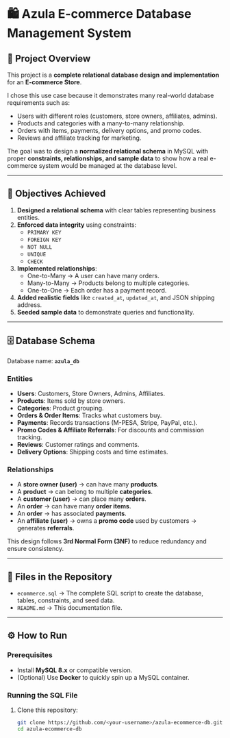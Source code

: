 # 🛍️ Azula E-commerce Database Management System

## 📖 Project Overview

This project is a **complete relational database design and implementation** for an **E-commerce Store**.

I chose this use case because it demonstrates many real-world database requirements such as:

- Users with different roles (customers, store owners, affiliates, admins).
- Products and categories with a many-to-many relationship.
- Orders with items, payments, delivery options, and promo codes.
- Reviews and affiliate tracking for marketing.

The goal was to design a **normalized relational schema** in MySQL with proper **constraints, relationships, and sample data** to show how a real e-commerce system would be managed at the database level.

---

## 🎯 Objectives Achieved

1. **Designed a relational schema** with clear tables representing business entities.
2. **Enforced data integrity** using constraints:
   - `PRIMARY KEY`
   - `FOREIGN KEY`
   - `NOT NULL`
   - `UNIQUE`
   - `CHECK`
3. **Implemented relationships**:
   - One-to-Many → A user can have many orders.
   - Many-to-Many → Products belong to multiple categories.
   - One-to-One → Each order has a payment record.
4. **Added realistic fields** like `created_at`, `updated_at`, and JSON shipping address.
5. **Seeded sample data** to demonstrate queries and functionality.

---

## 🗄️ Database Schema

Database name: **`azula_db`**

### Entities

- **Users**: Customers, Store Owners, Admins, Affiliates.
- **Products**: Items sold by store owners.
- **Categories**: Product grouping.
- **Orders & Order Items**: Tracks what customers buy.
- **Payments**: Records transactions (M-PESA, Stripe, PayPal, etc.).
- **Promo Codes & Affiliate Referrals**: For discounts and commission tracking.
- **Reviews**: Customer ratings and comments.
- **Delivery Options**: Shipping costs and time estimates.

### Relationships

- A **store owner (user)** → can have many **products**.
- A **product** → can belong to multiple **categories**.
- A **customer (user)** → can place many **orders**.
- An **order** → can have many **order items**.
- An **order** → has associated **payments**.
- An **affiliate (user)** → owns a **promo code** used by customers → generates **referrals**.

This design follows **3rd Normal Form (3NF)** to reduce redundancy and ensure consistency.

---

## 📂 Files in the Repository

- `ecommerce.sql` → The complete SQL script to create the database, tables, constraints, and seed data.
- `README.md` → This documentation file.

---

## ⚙️ How to Run

### Prerequisites

- Install **MySQL 8.x** or compatible version.
- (Optional) Use **Docker** to quickly spin up a MySQL container.

### Running the SQL File

1. Clone this repository:
   ```bash
   git clone https://github.com/<your-username>/azula-ecommerce-db.git
   cd azula-ecommerce-db
   ```
